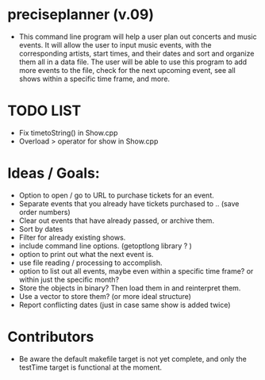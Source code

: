 # preciseplanner (v.09)
- This command line program will help a user plan out concerts and music events. 
  It will allow the user to input music events, with the corresponding artists, start
  times, and their dates and sort and organize them all in a data
  file. The user will be able to use this program to add more events to the
  file, check for the next upcoming event, see all shows within a specific time frame,
  and more.
  
# TODO LIST
- Fix timetoString() in Show.cpp
- Overload > operator for show in Show.cpp

# Ideas / Goals:
- Option to open / go to URL to purchase tickets for an event.
- Separate events that you already have tickets purchased to .. (save order numbers)
- Clear out events that have already passed, or archive them.
- Sort by dates 
- Filter for already existing shows.
- include command line options. (getoptlong library ? )
- option to print out what the next event is.
- use file reading / processing to accomplish.
- option to list out all events, maybe even within a specific time frame? or
within just the specific month?
- Store the objects in binary? Then load them in and reinterpret them. 
- Use a vector to store them? (or more ideal structure)
- Report conflicting dates (just in case same show is added twice)

# Contributors
- Be aware the default makefile target is not yet complete, and only the testTime target is functional at the moment.
